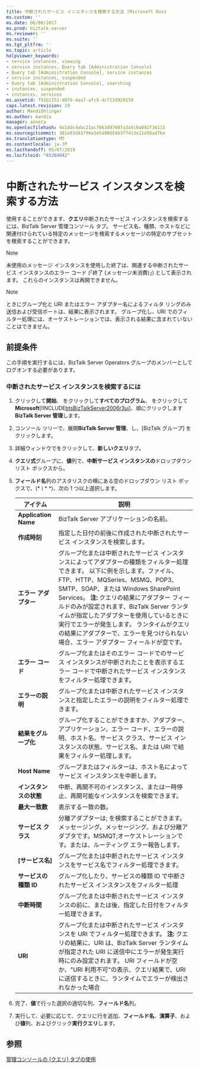 ```yaml
---
title: 中断されたサービス インスタンスを検索する方法 |Microsoft Docs
ms.custom: ''
ms.date: 06/08/2017
ms.prod: biztalk-server
ms.reviewer: ''
ms.suite: ''
ms.tgt_pltfrm: ''
ms.topic: article
helpviewer_keywords:
- service instances, viewing
- service instances, Query tab [Administration Console]
- Query tab [Administration Console], service instances
- service instances, suspended
- Query tab [Administration Console], searching
- instances, suspended
- instances, services
ms.assetid: f91b1151-d879-4aa7-afc8-4cf13d928158
caps.latest.revision: 19
author: MandiOhlinger
ms.author: mandia
manager: anneta
ms.openlocfilehash: 9a1ddc4ebc21acf863d97007a3a5c8a092f36115
ms.sourcegitcommit: 381e83d43796a345488d54b3f7413e11d56ad7be
ms.translationtype: MT
ms.contentlocale: ja-JP
ms.lasthandoff: 05/07/2019
ms.locfileid: "65384042"
---
```

# <a name="how-to-search-for-suspended-service-instances"></a>中断されたサービス インスタンスを検索する方法
使用することができます、**クエリ**中断されたサービス インスタンスを検索するには、BizTalk Server 管理コンソール タブ。 サービス名、種類、ホストなどに関連付けられている特定のメッセージを検索するメッセージの特定のサブセットを検索することができます。  

> [!NOTE]
>  未使用のメッセージ インスタンスを使用した終了は、関連する中断されたサービス インスタンスのエラー コード (「終了 (メッセージ未消費)」) として表示されます。 これらのインスタンスは再開できません。  

> [!NOTE]
>  ときにグループ化と URI またはエラー アダプター名によるフィルタ リングのみ送信および受信ポートは、結果に表示されます。 グループ化し、URI でのフィルター処理には、オーケストレーションでは、表示される結果に含まれていないことはできません。  

## <a name="prerequisites"></a>前提条件  
 この手順を実行するには、BizTalk Server Operators グループのメンバーとしてログオンする必要があります。  

### <a name="to-search-for-suspended-service-instances"></a>中断されたサービス インスタンスを検索するには  

1. クリックして**開始**、 をクリックして**すべてのプログラム**、 をクリックして**Microsoft**[!INCLUDE[btsBizTalkServer2006r3ui](../includes/btsbiztalkserver2006r3ui-md.md)]、順にクリックします**BizTalk Server 管理**します。  

2. コンソール ツリーで、展開**BizTalk Server 管理**、し、[BizTalk グループ] をクリックします。  

3. 詳細ウィンドウでをクリックして、**新しいクエリ**タブ。  

4. **クエリ式**グループに、**値**列で、**中断サービス インスタンスの**ドロップダウン リスト ボックスから。  

5. **フィールド名**列のアスタリスクの横にある空のドロップダウン リスト ボックスで、(* *\\* * *)、次の 1 つ以上選択します。  


   |         アイテム          |                                                                                                                                                                                                                   説明                                                                                                                                                                                                                   |
   |-----------------------|-------------------------------------------------------------------------------------------------------------------------------------------------------------------------------------------------------------------------------------------------------------------------------------------------------------------------------------------------------------------------------------------------------------------------------------------------|
   | **Application Name**  |                                                                                                                                                                                                   BizTalk Server アプリケーションの名前。                                                                                                                                                                                                   |
   |   **作成時刻**   |                                                                                                                                                                                  指定した日付の前後に作成された中断されたサービス インスタンスを検索します。                                                                                                                                                                                   |
   |   **エラー アダプター**   | グループ化または中断されたサービス インスタンスによってアダプターの種類をフィルター処理できます。 以下に例を示します。ファイル、FTP、HTTP、MQSeries、MSMQ、POP3、SMTP、SOAP、または Windows SharePoint Services。 **注:** クエリの結果にアダプター フィールドのみが設定されます、BizTalk Server ランタイムが指定したアダプターを使用しているときに実行でエラーが発生します。 ランタイムがクエリの結果にアダプターで、エラーを見つけられない場合、エラー アダプター フィールドが空です。 |
   |    **エラー コード**     |                                                                                                                                                 グループ化またはそのエラー コードでのサービス インスタンスが中断されたことを表示するエラー コードで中断されたサービス インスタンスをフィルター処理できます。                                                                                                                                                  |
   | **エラーの説明** |                                                                                                                                                                            グループ化または中断されたサービス インスタンスと指定したエラーの説明をフィルター処理できます。                                                                                                                                                                            |
   | **結果をグループ化**  |                                                                                                                                        グループ化することができますか、アダプター、アプリケーション、エラー コード、エラーの説明、ホスト名、サービス クラス、サービス インスタンスの状態、サービス名、または URI で結果をフィルター処理します。                                                                                                                                         |
   |     **Host Name**     |                                                                                                                                                                                            グループまたはフィルターは、ホスト名によってサービス インスタンスを中断します。                                                                                                                                                                                            |
   |  **インスタンスの状態**  |                                                                                                                                                                         中断、再開不可のインスタンス、または一時停止、再開可能なインスタンスを検索できます。                                                                                                                                                                         |
   |  **最大一致数**  |                                                                                                                                                                                                        表示する一致の数。                                                                                                                                                                                                        |
   |   **サービス クラス**   |                                                                                                                                                       分離アダプターは; を検索することができます。メッセージング。メッセージング、および分離アダプタです。MSMQT;オーケストレーションです。または、ルーティング エラー報告します。                                                                                                                                                       |
   |   **[サービス名]**    |                                                                                                                                                                                      グループ化または中断されたサービス インスタンスをサービス名でフィルター処理できます。                                                                                                                                                                                       |
   |  **サービスの種類 ID**  |                                                                                                                                                                                     グループ化したり、サービスの種類 ID で中断されたサービス インスタンスをフィルター処理                                                                                                                                                                                     |
   |  **中断時間**  |                                                                                                                                                                        グループ化または中断されたサービス インスタンスの前に、または後、指定した日付をフィルター処理できます。                                                                                                                                                                        |
   |        **URI**        |                                              グループ化または中断されたサービス インスタンスを URI でフィルター処理できます。 **注:** クエリの結果に、URI は、BizTalk Server ランタイムが指定された URI に送信中にエラーが発生実行時にのみ設定されます。 URI フィールドが空か、"URI 利用不可"の表示、クエリ結果で、URI に送信するときに、ランタイムでエラーが検出されなかった場合                                              |


6. 完了、**値**で行った選択の適切な列、**フィールド名**列。  

7. 実行して、必要に応じて、クエリに行を追加、**フィールド名**、**演算子**、および**値**列、およびクリック**実行クエリ**します。  

## <a name="see-also"></a>参照  
 [管理コンソールの [クエリ] タブの使用](../core/using-the-administration-console-query-tab.md)
